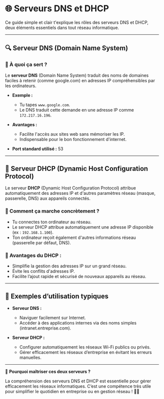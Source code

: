 # 🌐 Serveurs DNS et DHCP

Ce guide simple et clair t'explique les rôles des serveurs DNS et DHCP, deux éléments essentiels dans tout réseau informatique.

---

## 🔍 Serveur DNS (Domain Name System)

### 📌 À quoi ça sert ?

Le **serveur DNS** (Domain Name System) traduit des noms de domaines faciles à retenir (comme google.com) en adresses IP compréhensibles par les ordinateurs.

- **Exemple :**
  - Tu tapes `www.google.com`.
  - Le DNS traduit cette demande en une adresse IP comme `172.217.16.196`.

- **Avantages :**
  - Facilite l'accès aux sites web sans mémoriser les IP.
  - Indispensable pour le bon fonctionnement d'internet.

- **Port standard utilisé :** 53

---

## 📡 Serveur DHCP (Dynamic Host Configuration Protocol)

Le serveur **DHCP** (Dynamic Host Configuration Protocol) attribue automatiquement des adresses IP et d'autres paramètres réseau (masque, passerelle, DNS) aux appareils connectés.

### 📌 Comment ça marche concrètement ?

- Tu connectes ton ordinateur au réseau.
- Le serveur DHCP attribue automatiquement une adresse IP disponible (ex : `192.168.1.100`).
- Ton ordinateur reçoit également d'autres informations réseau (passerelle par défaut, DNS).

### 🔑 Avantages du DHCP :
- Simplifie la gestion des adresses IP sur un grand réseau.
- Évite les conflits d'adresses IP.
- Facilite l’ajout rapide et sécurisé de nouveaux appareils au réseau.

---

## 🚀 Exemples d’utilisation typiques

- **Serveur DNS :**
  - Naviguer facilement sur Internet.
  - Accéder à des applications internes via des noms simples (intranet.entreprise.com).

- **Serveur DHCP :**
  - Configurer automatiquement les réseaux Wi-Fi publics ou privés.
  - Gérer efficacement les réseaux d’entreprise en évitant les erreurs manuelles.

---

🎯 **Pourquoi maîtriser ces deux serveurs ?**

La compréhension des serveurs DNS et DHCP est essentielle pour gérer efficacement les réseaux informatiques. C’est une compétence très utile pour simplifier le quotidien en entreprise ou en gestion réseau ! 🚀😊

